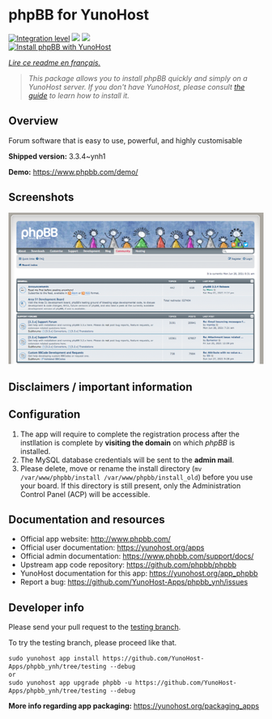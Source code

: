 <!--
N.B.: This README was automatically generated by https://github.com/YunoHost/apps/tree/master/tools/README-generator
It shall NOT be edited by hand.
-->

# phpBB for YunoHost

[![Integration level](https://dash.yunohost.org/integration/phpbb.svg)](https://dash.yunohost.org/appci/app/phpbb) ![](https://ci-apps.yunohost.org/ci/badges/phpbb.status.svg) ![](https://ci-apps.yunohost.org/ci/badges/phpbb.maintain.svg)  
[![Install phpBB with YunoHost](https://install-app.yunohost.org/install-with-yunohost.svg)](https://install-app.yunohost.org/?app=phpbb)

*[Lire ce readme en français.](./README_fr.md)*

> *This package allows you to install phpBB quickly and simply on a YunoHost server.
If you don't have YunoHost, please consult [the guide](https://yunohost.org/#/install) to learn how to install it.*

## Overview

Forum software that is easy to use, powerful, and highly customisable

**Shipped version:** 3.3.4~ynh1

**Demo:** https://www.phpbb.com/demo/

## Screenshots

![](./doc/screenshots/screenshot.png)

## Disclaimers / important information

## Configuration

1. The app will require to complete the registration process after the instllation is complete by **visiting the domain** on  which *phpBB* is installed.
1. The MySQL database credentials will be sent to the **admin mail**.
1. Please delete, move or rename the install directory (`mv /var/www/phpbb/install /var/www/phpbb/install_old`) before you use your board. If this directory is still present, only the Administration Control Panel (ACP) will be accessible.

## Documentation and resources

* Official app website: http://www.phpbb.com/
* Official user documentation: https://yunohost.org/apps
* Official admin documentation: https://www.phpbb.com/support/docs/
* Upstream app code repository: https://github.com/phpbb/phpbb
* YunoHost documentation for this app: https://yunohost.org/app_phpbb
* Report a bug: https://github.com/YunoHost-Apps/phpbb_ynh/issues

## Developer info

Please send your pull request to the [testing branch](https://github.com/YunoHost-Apps/phpbb_ynh/tree/testing).

To try the testing branch, please proceed like that.
```
sudo yunohost app install https://github.com/YunoHost-Apps/phpbb_ynh/tree/testing --debug
or
sudo yunohost app upgrade phpbb -u https://github.com/YunoHost-Apps/phpbb_ynh/tree/testing --debug
```

**More info regarding app packaging:** https://yunohost.org/packaging_apps